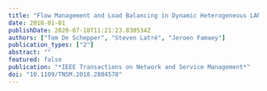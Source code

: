 ```yaml
---
title: "Flow Management and Load Balancing in Dynamic Heterogeneous LANs"
date: 2018-01-01
publishDate: 2020-07-18T11:21:23.830534Z
authors: ["Tom De Schepper", "Steven Latré", "Jeroen Famaey"]
publication_types: ["2"]
abstract: ""
featured: false
publication: "*IEEE Transactions on Network and Service Management*"
doi: "10.1109/TNSM.2018.2804578"
---
```


